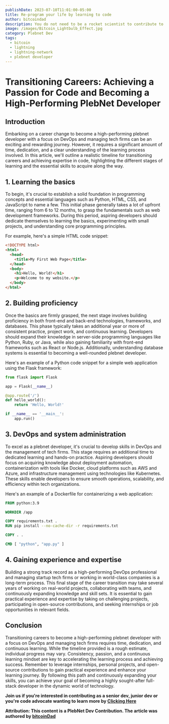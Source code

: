 ```yaml
---
publishDate: 2023-07-10T11:01:00-05:00
title: Re-program your life by learning to code
author: bitcoindad
description: You do not need to be a rocket scientist to contribute to bitcoin, and learning to code is more about repetition creating daily habit versus being the smartest developer in the room it takes Proof of Work to become a reputable dev.
image: /images/Bitcoin_Lightbulb_Effect.jpg
category: Plebnet Dev
tags:
  - bitcoin
  - lightning
  - lightning-network
  - plebnet developer
---
```


# Transitioning Careers: Achieving a Passion for Code and Becoming a High-Performing PlebNet Developer

## Introduction

Embarking on a career change to become a high-performing plebnet developer with a focus on DevOps and managing tech firms can be an exciting and rewarding journey. However, it requires a significant amount of time, dedication, and a clear understanding of the learning process involved. In this article, we'll outline a realistic timeline for transitioning careers and achieving expertise in code, highlighting the different stages of learning and the essential skills to acquire along the way.

## 1. Learning the basics

To begin, it's crucial to establish a solid foundation in programming concepts and essential languages such as Python, HTML, CSS, and JavaScript to name a few. This initial phase generally takes a lot of upfront time, ranging from 6 to 12 months, to grasp the fundamentals such as web development frameworks. During this period, aspiring developers should dedicate themselves to learning the basics, experimenting with small projects, and understanding core programming principles.

For example, here's a simple HTML code snippet:

```html
<!DOCTYPE html>
<html>
  <head>
    <title>My First Web Page</title>
  </head>
  <body>
    <h1>Hello, World!</h1>
    <p>Welcome to my website.</p>
  </body>
</html>
```

## 2. Building proficiency

Once the basics are firmly grasped, the next stage involves building proficiency in both front-end and back-end technologies, frameworks, and databases. This phase typically takes an additional year or more of consistent practice, project work, and continuous learning. Developers should expand their knowledge in server-side programming languages like Python, Ruby, or Java, while also gaining familiarity with front-end frameworks such as React or Node.js. Additionally, understanding database systems is essential to becoming a well-rounded plebnet developer.

Here's an example of a Python code snippet for a simple web application using the Flask framework:

```python
from flask import Flask

app = Flask(__name__)

@app.route('/')
def hello_world():
    return 'Hello, World!'

if __name__ == '__main__':
    app.run()
```

## 3. DevOps and system administration

To excel as a plebnet developer, it's crucial to develop skills in DevOps and the management of tech firms. This stage requires an additional time to dedicated learning and hands-on practice. Aspiring developers should focus on acquiring knowledge about deployment automation, containerization with tools like Docker, cloud platforms such as AWS and Azure, and infrastructure management using technologies like Kubernetes. These skills enable developers to ensure smooth operations, scalability, and efficiency within tech organizations.

Here's an example of a Dockerfile for containerizing a web application:

```Dockerfile
FROM python:3.9

WORKDIR /app

COPY requirements.txt .
RUN pip install --no-cache-dir -r requirements.txt

COPY . .

CMD [ "python", "app.py" ]
```

## 4. Gaining experience and expertise

Building a strong track record as a high-performing DevOps professional and managing startup tech firms or working in world-class companies is a long-term process. This final stage of the career transition may take several years of working on real-world projects, collaborating with teams, and continuously expanding knowledge and skill sets. It is essential to gain practical experience and expertise by taking on challenging projects, participating in open-source contributions, and seeking internships or job opportunities in relevant fields.

## Conclusion

Transitioning careers to become a high-performing plebnet developer with a focus on DevOps and managing tech firms requires time, dedication, and continuous learning. While the timeline provided is a rough estimate, individual progress may vary. Consistency, passion, and a continuous learning mindset are key to accelerating the learning process and achieving success. Remember to leverage internships, personal projects, and open-source contributions to gain practical experience and enhance your learning journey. By following this path and continuously expanding your skills, you can achieve your goal of becoming a highly sought-after full-stack developer in the dynamic world of technology.

**Join us if you're interested in contributing as a senior dev, junior dev or you're code advocate wanting to learn more by [Clicking Here](https://plebnet.dev)**

**Attribution: This content is a PlebNet Dev Contribution. The article was authored by [bitcoinDad](https://github.com/Bitc0indad)**
